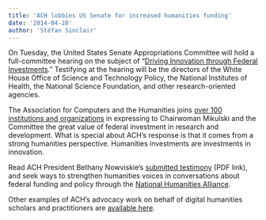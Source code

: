 ```yaml
---
title: 'ACH lobbies US Senate for increased humanities funding'
date: '2014-04-28'
author: 'Stéfan Sinclair'
---
```

On Tuesday, the United States Senate Appropriations Committee will hold a full-committee hearing on the subject of “[Driving Innovation through Federal Investments](http://www.appropriations.senate.gov/event/full-committee-hearing-driving-innovation-through-federal-investments).” Testifying at the hearing will be the directors of the White House Office of Science and Technology Policy, the National Institutes of Health, the National Science Foundation, and other research-oriented agencies.

The Association for Computers and the Humanities joins [over 100 institutions and organizations](http://www.appropriations.senate.gov/hearings-and-testimony/outside-witness-testimony-federal-innovation-hearing) in expressing to Chairwoman Mikulski and the Committee the great value of federal investment in research and development. What is special about ACH’s response is that it comes from a strong humanities perspective. Humanities investments are investments in innovation.

Read ACH President Bethany Nowviskie’s [submitted testimony](http://www.appropriations.senate.gov/sites/default/files/hearings/Association%20for%20Computers%20and%20the%20Humanities%2C%20UVA%20-%20OWT.pdf) (PDF link), and seek ways to strengthen humanities voices in conversations about federal funding and policy through the [National Humanities Alliance](http://www.nhalliance.org/).

Other examples of ACH’s advocacy work on behalf of digital humanities scholars and practitioners are [available here](http://ach.org/activities/advocacy/).